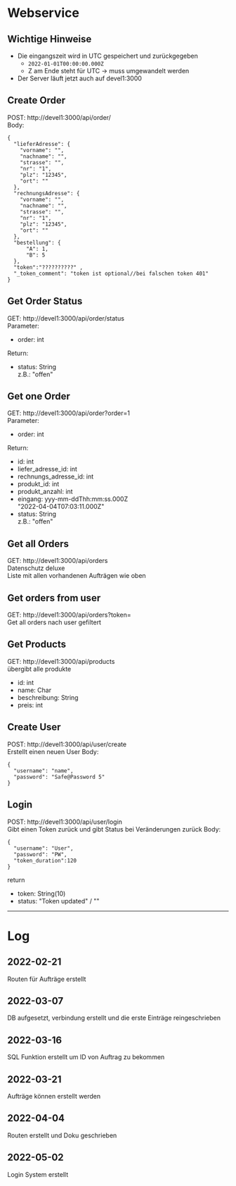 # Webservice 

## Wichtige Hinweise
* Die eingangszeit wird in UTC gespeichert und zurückgegeben
  * ```2022-01-01T00:00:00.000Z```
  * Z am Ende steht für UTC → muss umgewandelt werden 
* Der Server läuft jetzt auch auf devel1:3000 
## Create Order

POST: http://devel1:3000/api/order/ \
Body:

```json5
{
  "lieferAdresse": {
    "vorname": "",
    "nachname": "",
    "strasse": "",
    "nr": "1",
    "plz": "12345",
    "ort": ""
  },
  "rechnungsAdresse": {
    "vorname": "",
    "nachname": "",
    "strasse": "",
    "nr": "1",
    "plz": "12345",
    "ort": ""
  },
  "bestellung": {
      "A": 1,
      "B": 5
  },
  "token":"??????????" ,
  "_token_comment": "token ist optional//bei falschen token 401"
}
```


## Get Order Status

GET: http://devel1:3000/api/order/status \
Parameter:

* order: int

Return:

* status: String \
  z.B.: "offen"

## Get one Order

GET: http://devel1:3000/api/order?order=1 \
Parameter:

* order: int

Return:

* id: int
* liefer_adresse_id: int
* rechnungs_adresse_id: int
* produkt_id: int
* produkt_anzahl: int
* eingang: yyy-mm-ddThh:mm:ss.000Z\
  "2022-04-04T07:03:11.000Z"
* status: String \
  z.B.: "offen"

## Get all Orders
GET: http://devel1:3000/api/orders \
Datenschutz deluxe \
Liste mit allen vorhandenen Aufträgen wie oben

## Get orders from user
GET: http://devel1:3000/api/orders?token= \
Get all orders nach user gefiltert 

## Get Products
GET: http://devel1:3000/api/products \
übergibt alle produkte

* id: int
* name: Char
* beschreibung: String
* preis: int

## Create User
POST: http://devel1:3000/api/user/create \
Erstellt einen neuen User
Body:
```json5
{
  "username": "name",
  "password": "Safe@Password 5"
}
```

## Login
POST: http://devel1:3000/api/user/login \
Gibt einen Token zurück
und gibt Status bei Veränderungen zurück
Body:
```json5
{
  "username": "User",
  "password": "PW",
  "token_duration":120
}
```
return
* token: String(10)
* status: "Token updated" / ""
---
# Log

## 2022-02-21

Routen für Aufträge erstellt

## 2022-03-07

DB aufgesetzt, verbindung erstellt und die erste Einträge reingeschrieben

## 2022-03-16

SQL Funktion erstellt um ID von Auftrag zu bekommen

## 2022-03-21

Aufträge können erstellt werden

## 2022-04-04

Routen erstellt und Doku geschrieben

## 2022-05-02

Login System erstellt
